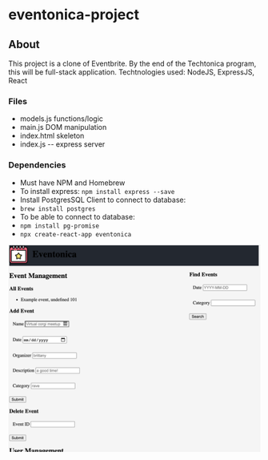 # eventonica-project

## About
This project is a clone of Eventbrite. By the end of the Techtonica program, this will be full-stack application. Techtnologies used: NodeJS, ExpressJS, React 

### Files
- models.js functions/logic
- main.js DOM manipulation
- index.html skeleton
- index.js -- express server 

### Dependencies
- Must have NPM and Homebrew
- To install express: `npm install express --save`
- Install PostgresSQL Client to connect to database:
- `brew install postgres`
- To be able to connect to database:
- `npm install pg-promise`
- `npx create-react-app eventonica`



![picture of progress](https://github.com/akivalencia/eventonica-project/blob/main/eventonica.png)



